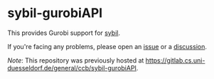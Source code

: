 # sybil-gurobiAPI

This provides Gurobi support for [sybil](github.com/SysBioChalmers/sybil).

If you're facing any problems, please open an [issue](issues/new) or a [discussion](/discusions/new).

_Note_: This repository was previously hosted at https://gitlab.cs.uni-duesseldorf.de/general/ccb/sybil-gurobiAPI.